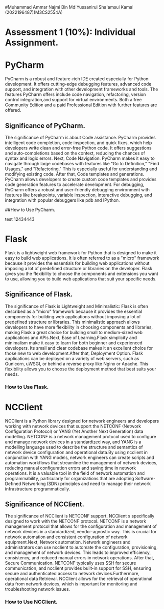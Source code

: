 #Muhammad Ammar Najmi Bin Md Yussanirul Sha'amsul Kamal (2022196487)(M3CS2554A)

# Assessment 1 (10%): Individual Assignment.



# PyCharm 
PyCharm is a robust and feature-rich IDE created especially for Python development. 
It offers cutting-edge debugging features, advanced code support, and integration 
with other development frameworks and tools. The features PyCharm offers include 
code navigation, refactoring, version control integration,and support for virtual 
environments. Both a free Community Edition and a paid Professional Edition with 
further features are offered.

## Significance of PyCharm.

The significance of PyCharm is about Code assistance. PyCharm provides intelligent 
code completion, code inspection, and quick fixes, which help developers write clean 
and error-free Python code. It offers suggestions and auto-completions based on the 
context, reducing the chances of syntax and logic errors. Next, Code Navigation. 
PyCharm makes it easy to navigate through large codebases with features like "Go to Definition," 
"Find Usages," and "Refactoring." This is especially useful for understanding and modifying existing code.
After that, Code templates and generations. PyCharm allows developers to create custom code templates and 
provides code generation features to accelerate development. For debugging, PyCharm offers a robust and 
user-friendly debugging environment with features like breakpoints, variable inspection, interactive debugging, 
and integration with popular debuggers like pdb and IPython.
 
##How to Use PyCharm.
 
 
 
 
 test 12434443
 
 
 
 
 
 
# Flask

Flask is a lightweight web framework for Python that is designed to make it easy to build web applications.
It is often referred to as a "micro" framework because it provides the essentials for building web applications 
without imposing a lot of predefined structure or libraries on the developer. Flask gives you the flexibility to choose 
the components and extensions you want to use, allowing you to build web applications that suit your specific needs.
 
## Significance of Flask.

The significance of Flask is Lightweight and Minimalistic: Flask is often described as a "micro" framework because it provides 
the essential components for building web applications without imposing a lot of predefined structure or libraries. This minimalistic
approach allows developers to have more flexibility in choosing components and libraries, making Flask a great choice for building small 
to medium-sized web applications and APIs.Next, Ease of Learning.Flask simplicity and minimalism make it easy to learn for both beginner
and experienced developers. Its small and clear codebase makes it an excellent choice for those new to web development.After that, Deployment Option.
Flask applications can be deployed on a variety of web servers, such as Gunicorn, uWSGI, or behind a reverse proxy like Nginx or Apache. This flexibility 
allows you to choose the deployment method that best suits your needs.

### How to Use Flask.












# NCClient

NCClient is a Python library designed for network engineers and developers working with network devices that support the NETCONF (Network Configuration Protocol) 
or YANG (Yet Another Next Generation) data modelling. NETCONF is a network management protocol used to configure and manage network devices in a standardized way, and 
YANG is a modelling language used to describe the structure and semantics of network device configuration and operational data.By using ncclient in conjunction with YANG models, 
network engineers can create scripts and automation workflows that streamline the management of network devices, reducing manual configuration errors and saving time in network operations. 
It is a valuable tool in the field of network automation and programmability, particularly for organizations that are adopting Software-Defined Networking (SDN) principles and 
need to manage their network infrastructure programmatically.

## Significance of NCClient.

The significance of NCClient is NETCONF support. NCClient s specifically designed to work with the NETCONF protocol. NETCONF is a network management protocol that allows for the configuration 
and management of network devices in a standardized, vendor-agnostic way. This is crucial for network automation and consistent configuration of network equipment.Next, Network automation. Network engineers 
and administrators can use ncclient to automate the configuration, provisioning, and management of network devices. This leads to improved efficiency, consistency, and reduced manual errors in network operations.
After that, Secure Communication.  NETCONF typically uses SSH for secure communication, and ncclient provides built-in support for SSH, ensuring secure and authenticated access to network devices.Furthermore, 
operational data Retrieval. NCClient allows for the retrieval of operational data from network devices, which is important for monitoring and troubleshooting network issues.

### How to Use NCClient.
